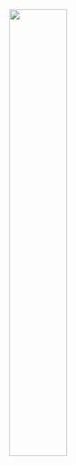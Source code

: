 
  
<div align="center">
<img src="[https://www.dogeat.ru/img/92-1.jpg](https://i.ytimg.com/vi/RLVhnxzNYSQ/maxresdefault.jpg)" align="left" style="width: 45%" />
</div>  

